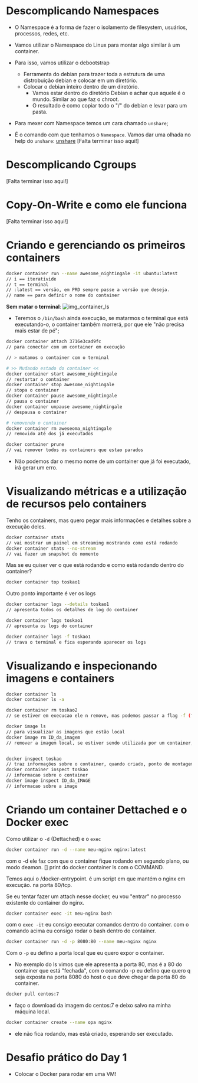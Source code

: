 







# Descomplicando Namespaces
- O Namespace é a forma de fazer o isolamento de filesystem, usuários, processos, redes, etc.
- Vamos utilizar o Namespace do Linux para montar algo similar à um container.
- Para isso, vamos utilizar o debootstrap
    - Ferramenta do debian para trazer toda a estrutura de uma distrobuição debian e colocar em um diretório.
    - Colocar o debian inteiro dentro de um diretório.
        - Vamos estar dentro do diretório Debian e achar que aquele é o mundo. Similar ao que faz o chroot.
        - O resultado é como copiar todo o "/" do debian e levar para um pasta.

- Para mexer com Namespace temos um cara chamado `unshare`;
- É o comando com que tenhamos o `Namespace`. Vamos dar uma olhada no help do `unshare`:
[unshare](/estudos/LinuxTips/Descomplicando_Docker_2024/Day1_Fundamentos_do_Docker_e_Primeiros_Passos/docs/1_unshare_help.png)
[Falta terminar isso aqui!]

# Descomplicando Cgroups
[Falta terminar isso aqui!]

# Copy-On-Write e como ele funciona
[Falta terminar isso aqui!]

# Criando e gerenciando os primeiros containers
```sh
docker container run --name awesome_nightingale -it ubuntu:latest
// i == iterativide
// t == terminal 
// :latest == versão, em PRD sempre passe a versão que deseja.
// name == para definir o nome do container
```
**Sem matar o terminal**:
![img_container_ls](/estudos/LinuxTips/Descomplicando_Docker_2024/Day1_Fundamentos_do_Docker_e_Primeiros_Passos/docs/img_container_ls.png)
- Teremos o `/bin/bash` ainda execução, se matarmos o terminal que está executando-o, o container também morrerá, por que ele "não precisa mais estar de pé";

```sh
docker container attach 3716e3cad9fc
// para conectar com um container em execução

// > matamos o container com o terminal

# >> Mudando estado do container <<
docker container start awesome_nightingale
// restartar o container
docker container stop awesome_nightingale
// stopa o container
docker container pause awesome_nightingale
// pausa o container
docker container unpause awesome_nightingale
// despausa o container

# removendo o container
docker container rm aweseoma_nightingale
// removido até dos já executados

docker container prune
// vai remover todos os containers que estao parados
``` 
- Não podemos dar o mesmo nome de um container que já foi executado, irá gerar um erro.


# Visualizando métricas e a utilização de recursos pelo containers
Tenho os containers, mas quero pegar mais informações e detalhes sobre a execução deles.
```sh
docker container stats
// vai mostrar um painel em streaming mostrando como está rodando
docker container stats --no-stream
// vai fazer um snapshot do momento 
```

Mas se eu quiser ver o que está rodando e como está rodando dentro do container?
```sh
docker container top toskao1
```

Outro ponto importante é ver os logs
```sh
docker container logs --details toskao1
// apresenta todos os detalhes de log do container

docker container logs toskao1
// apresenta os logs do container

docker container logs -f toskao1
// trava o terminal e fica esperando aparecer os logs
```


# Visualizando e inspecionando imagens e containers
```sh
docker container ls 
docker container ls -a

docker container rm toskao2
// se estiver em execucao ele n remove, mas podemos passar a flag -f (force) para excluir mesmo rodando

docker image ls
// para visualizar as imagens que estão local
docker image rm ID_da_imagem
// remover a imagem local, se estiver sendo utilizada por um container, ela não vai ser excluída.


docker inspect toskao
// traz informações sobre o container, quando criado, ponto de montagem, imagens, redes...
docker container inspect toskao
// informacao sobre o container
docker image inspect ID_da_IMAGE
// informacao sobre a image
```



# Criando um container Dettached e o Docker exec
Como utilizar o `-d` (Dettached) e o `exec`
```sh
docker container run -d --name meu-nginx nginx:latest
```
com o -d ele faz com que o container fique rodando em segundo plano, ou modo deamon.
[] print do docker container ls com o COMMAND.

Temos aqui o /docker-entrypoint. é um script em que mantém o nginx em execução. na porta 80/tcp.

Se eu tentar fazer um attach nesse docker, eu vou "entrar" no processo existente do container do nginx.

```sh
docker container exec -it meu-nginx bash
```
com o `exec -it` eu consigo executar comandos dentro do container. 
com o comando acima eu consigo rodar o bash dentro do container.

```sh
docker container run -d -p 8080:80 --name meu-nginx nginx
```
Com o `-p` eu defino a porta local que eu quero expor o container.
- No exemplo do ls vimos que ele apresenta a porta 80, mas é a 80 do container que está "fechada",
com o comando -p eu defino que quero q seja exposta na porta 8080 do host o que deve chegar da porta 80 do container.

```sh
docker pull centos:7
```
- faço o download da imagem do centos:7 e deixo salvo na minha máquina local.

```sh
docker container create --name opa nginx
```
- ele não fica rodando, mas está criado, esperando ser executado.



# Desafio prático do Day 1
- Colocar o Docker para rodar em uma VM!
